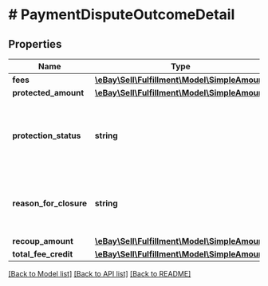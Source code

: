 # # PaymentDisputeOutcomeDetail

## Properties

Name | Type | Description | Notes
------------ | ------------- | ------------- | -------------
**fees** | [**\eBay\Sell\Fulfillment\Model\SimpleAmount**](SimpleAmount.md) |  | [optional]
**protected_amount** | [**\eBay\Sell\Fulfillment\Model\SimpleAmount**](SimpleAmount.md) |  | [optional]
**protection_status** | **string** | This enumeration value indicates if the seller is fully protected, partially protected, or not protected by eBay for the payment dispute. This field is always returned once the payment dispute is resolved. For implementation help, refer to &lt;a href&#x3D;&#39;https://developer.ebay.com/api-docs/sell/fulfillment/types/api:ProtectionStatusEnum&#39;&gt;eBay API documentation&lt;/a&gt; | [optional]
**reason_for_closure** | **string** | The enumeration value returned in this field indicates the outcome of the payment dispute for the seller. This field is always returned once the payment dispute is resolved. For implementation help, refer to &lt;a href&#x3D;&#39;https://developer.ebay.com/api-docs/sell/fulfillment/types/api:OutcomeEnum&#39;&gt;eBay API documentation&lt;/a&gt; | [optional]
**recoup_amount** | [**\eBay\Sell\Fulfillment\Model\SimpleAmount**](SimpleAmount.md) |  | [optional]
**total_fee_credit** | [**\eBay\Sell\Fulfillment\Model\SimpleAmount**](SimpleAmount.md) |  | [optional]

[[Back to Model list]](../../README.md#models) [[Back to API list]](../../README.md#endpoints) [[Back to README]](../../README.md)
